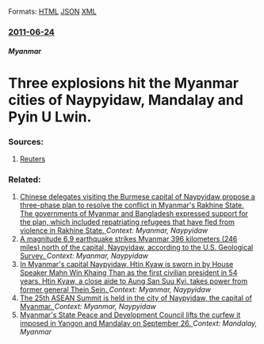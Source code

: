 
Formats: [HTML](/news/2011/06/24/three-explosions-hit-the-myanmar-cities-of-naypyidaw-mandalay-and-pyin-u-lwin.html)  [JSON](/news/2011/06/24/three-explosions-hit-the-myanmar-cities-of-naypyidaw-mandalay-and-pyin-u-lwin.json)  [XML](/news/2011/06/24/three-explosions-hit-the-myanmar-cities-of-naypyidaw-mandalay-and-pyin-u-lwin.xml)  

### [2011-06-24](/news/2011/06/24/index.md)

##### Myanmar
# Three explosions hit the Myanmar cities of Naypyidaw, Mandalay and Pyin U Lwin. 




### Sources:

1. [Reuters](http://af.reuters.com/article/worldNews/idAFTRE75N1EY20110624)

### Related:

1. [Chinese delegates visiting the Burmese capital of Naypyidaw propose a three-phase plan to resolve the conflict in Myanmar's Rakhine State. The governments of Myanmar and Bangladesh expressed support for the plan, which included repatriating refugees that have fled from violence in Rakhine State. ](/news/2017/11/19/chinese-delegates-visiting-the-burmese-capital-of-naypyidaw-propose-a-three-phase-plan-to-resolve-the-conflict-in-myanmar-s-rakhine-state-t.md) _Context: Myanmar, Naypyidaw_
2. [ A magnitude 6.9 earthquake strikes Myanmar 396 kilometers (246 miles) north of the capital, Naypyidaw, according to the U.S. Geological Survey. ](/news/2016/04/13/a-magnitude-6-9-earthquake-strikes-myanmar-396-kilometers-246-miles-north-of-the-capital-naypyidaw-according-to-the-u-s-geological-sur.md) _Context: Myanmar, Naypyidaw_
3. [In Myanmar's capital Naypyidaw, Htin Kyaw is sworn in by House Speaker Mahn Win Khaing Than as the first civilian president in 54 years. Htin Kyaw, a close aide to Aung San Suu Kyi, takes power from former general Thein Sein. ](/news/2016/03/30/in-myanmar-s-capital-naypyidaw-htin-kyaw-is-sworn-in-by-house-speaker-mahn-win-khaing-than-as-the-first-civilian-president-in-54-years-hti.md) _Context: Myanmar, Naypyidaw_
4. [The 25th ASEAN Summit is held in the city of Naypyidaw, the capital of Myanmar. ](/news/2014/11/12/the-25th-asean-summit-is-held-in-the-city-of-naypyidaw-the-capital-of-myanmar.md) _Context: Myanmar, Naypyidaw_
5. [ Myanmar's State Peace and Development Council lifts the curfew it imposed in Yangon and Mandalay on September 26. ](/news/2007/10/20/myanmar-s-state-peace-and-development-council-lifts-the-curfew-it-imposed-in-yangon-and-mandalay-on-september-26.md) _Context: Mandalay, Myanmar_
